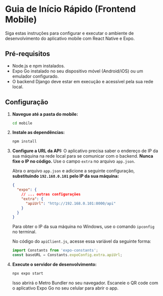 # Guia de Início Rápido (Frontend Mobile)

Siga estas instruções para configurar e executar o ambiente de desenvolvimento do aplicativo mobile com React Native e Expo.

## Pré-requisitos
- Node.js e npm instalados.
- Expo Go instalado no seu dispositivo móvel (Android/iOS) ou um emulador configurado.
- O backend Django deve estar em execução e acessível pela sua rede local.

## Configuração

1.  **Navegue até a pasta do mobile:**
    ```bash
    cd mobile
    ```

2.  **Instale as dependências:**
    ```bash
    npm install
    ```

3.  **Configure a URL da API:**
    O aplicativo precisa saber o endereço de IP da sua máquina na rede local para se comunicar com o backend. **Nunca fixe o IP no código.** Use o campo `extra` no arquivo `app.json`.

    Abra o arquivo `app.json` e adicione a seguinte configuração, **substituindo `192.168.0.101` pelo IP da sua máquina:**
    ```json
    {
      "expo": {
        // ... outras configurações
        "extra": {
          "apiUrl": "http://192.168.0.101:8000/api"
        }
      }
    }
    ```
    Para obter o IP da sua máquina no Windows, use o comando `ipconfig` no terminal.

    No código do `apiClient.js`, acesse essa variável da seguinte forma:
    ```javascript
    import Constants from 'expo-constants';
    const baseURL = Constants.expoConfig.extra.apiUrl;
    ```

4.  **Execute o servidor de desenvolvimento:**
    ```bash
    npx expo start
    ```
    Isso abrirá o Metro Bundler no seu navegador. Escaneie o QR code com o aplicativo Expo Go no seu celular para abrir o app.